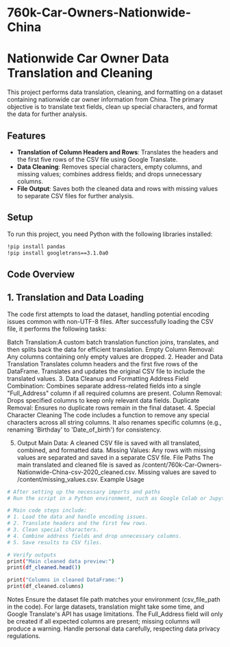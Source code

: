 # 760k-Car-Owners-Nationwide-China
# Nationwide Car Owner Data Translation and Cleaning

This project performs data translation, cleaning, and formatting on a dataset containing nationwide car owner information from China. The primary objective is to translate text fields, clean up special characters, and format the data for further analysis.

## Features
- **Translation of Column Headers and Rows**: Translates the headers and the first five rows of the CSV file using Google Translate.
- **Data Cleaning**: Removes special characters, empty columns, and missing values; combines address fields; and drops unnecessary columns.
- **File Output**: Saves both the cleaned data and rows with missing values to separate CSV files for further analysis.

## Setup

To run this project, you need Python with the following libraries installed:
```bash
!pip install pandas
!pip install googletrans==3.1.0a0
```
## Code Overview
## 1. Translation and Data Loading
The code first attempts to load the dataset, handling potential encoding issues common with non-UTF-8 files. After successfully loading the CSV file, it performs the following tasks:

Batch Translation:A custom batch translation function joins, translates, and then splits back the data for efficient translation.
Empty Column Removal: Any columns containing only empty values are dropped.
2. Header and Data Translation
Translates column headers and the first five rows of the DataFrame.
Translates and updates the original CSV file to include the translated values.
3. Data Cleanup and Formatting
Address Field Combination: Combines separate address-related fields into a single "Full_Address" column if all required columns are present.
Column Removal: Drops specified columns to keep only relevant data fields.
Duplicate Removal: Ensures no duplicate rows remain in the final dataset.
4. Special Character Cleaning
The code includes a function to remove any special characters across all string columns. It also renames specific columns (e.g., renaming 'Birthday' to 'Date_of_birth') for consistency.

5. Output
Main Data: A cleaned CSV file is saved with all translated, combined, and formatted data.
Missing Values: Any rows with missing values are separated and saved in a separate CSV file.
File Paths
The main translated and cleaned file is saved as /content/760k-Car-Owners-Nationwide-China-csv-2020_cleaned.csv.
Missing values are saved to /content/missing_values.csv.
Example Usage
```bash
# After setting up the necessary imports and paths
# Run the script in a Python environment, such as Google Colab or Jupyter Notebook

# Main code steps include:
# 1. Load the data and handle encoding issues.
# 2. Translate headers and the first few rows.
# 3. Clean special characters.
# 4. Combine address fields and drop unnecessary columns.
# 5. Save results to CSV files.

# Verify outputs
print("Main cleaned data preview:")
print(df_cleaned.head())

print("Columns in cleaned DataFrame:")
print(df_cleaned.columns)
```
Notes
Ensure the dataset file path matches your environment (csv_file_path in the code).
For large datasets, translation might take some time, and Google Translate's API has usage limitations.
The Full_Address field will only be created if all expected columns are present; missing columns will produce a warning.
Handle personal data carefully, respecting data privacy regulations.
